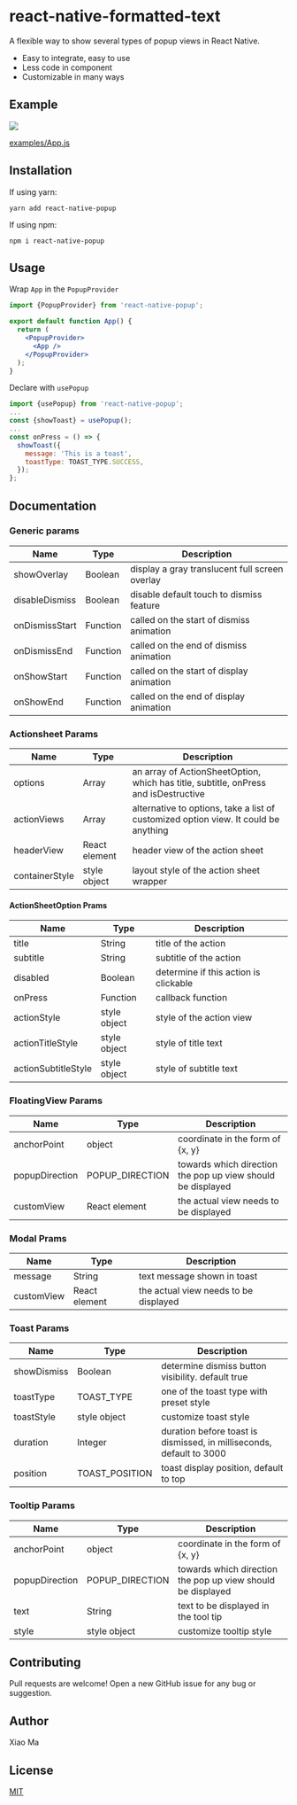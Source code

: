 # react-native-formatted-text

A flexible way to show several types of popup views in React Native.

* Easy to integrate, easy to use
* Less code in component
* Customizable in many ways 

## Example
![](assets/example.png) 

[examples/App.js](examples/App.js)

## Installation
If using yarn:

```
yarn add react-native-popup
```

If using npm:

```
npm i react-native-popup
```

## Usage
Wrap `App` in the `PopupProvider`
```jsx
import {PopupProvider} from 'react-native-popup';

export default function App() {
  return (
    <PopupProvider>
      <App />
    </PopupProvider>
  );
}
```

Declare with `usePopup`
```jsx
import {usePopup} from 'react-native-popup';
...
const {showToast} = usePopup();
...
const onPress = () => {
  showToast({
    message: 'This is a toast',
    toastType: TOAST_TYPE.SUCCESS,
  });
};
```

## Documentation

### Generic params

| Name             | Type            | Description                                     
| ---------------- | --------------- | -----------------------------------------------
| showOverlay      | Boolean         | display a gray translucent full screen overlay  
| disableDismiss   | Boolean         | disable default touch to dismiss feature        
| onDismissStart   | Function        | called on the start of dismiss animation        
| onDismissEnd     | Function        | called on the end of dismiss animation          
| onShowStart      | Function        | called on the start of display animation        
| onShowEnd        | Function        | called on the end of display animation          

### Actionsheet Params
| Name             | Type            | Description                                     
| ---------------- | --------------- | -----------------------------------------------
| options          | Array           | an array of ActionSheetOption, which has title, subtitle, onPress and isDestructive
| actionViews      | Array           | alternative to options, take a list of customized option view. It could be anything
| headerView       | React element   | header view of the action sheet
| containerStyle   | style object    | layout style of the action sheet wrapper

#### ActionSheetOption Prams
| Name             | Type            | Description                                     
| ---------------- | --------------- | -----------------------------------------------
| title            | String          | title of the action
| subtitle         | String          | subtitle of the action
| disabled         | Boolean         | determine if this action is clickable
| onPress          | Function        | callback function 
| actionStyle      | style object    | style of the action view
| actionTitleStyle | style object    | style of title text
| actionSubtitleStyle | style object | style of subtitle text

### FloatingView Params
| Name             | Type            | Description                                     
| ---------------- | --------------- | -----------------------------------------------
| anchorPoint      | object          | coordinate in the form of {x, y} 
| popupDirection   | POPUP_DIRECTION | towards which direction the pop up view should be displayed
| customView       | React element   | the actual view needs to be displayed 

### Modal Prams
| Name             | Type            | Description                                     
| ---------------- | --------------- | -----------------------------------------------
| message          | String          | text message shown in toast
| customView       | React element   | the actual view needs to be displayed 

### Toast Params
| Name             | Type            | Description                                     
| ---------------- | --------------- | -----------------------------------------------
| showDismiss      | Boolean         | determine dismiss button visibility. default true
| toastType        | TOAST_TYPE      | one of the toast type with preset style 
| toastStyle       | style object    | customize toast style
| duration         | Integer         | duration before toast is dismissed, in milliseconds, default to 3000
| position         | TOAST_POSITION  | toast display position, default to top 

### Tooltip Params
| Name             | Type            | Description                                     
| ---------------- | --------------- | -----------------------------------------------
| anchorPoint      | object          | coordinate in the form of {x, y} 
| popupDirection   | POPUP_DIRECTION | towards which direction the pop up view should be displayed
| text             | String          | text to be displayed in the tool tip
| style            | style object    | customize tooltip style


## Contributing

Pull requests are welcome! Open a new GitHub issue for any bug or suggestion.

## Author

Xiao Ma

## License

[MIT](./LICENSE)
